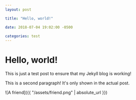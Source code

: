 ```yaml
---
layout: post

title: "Hello, world!"

date: 2018-07-04 19:02:00 -0500

categories: test
---
```


# Hello, world!

This is just a test post to ensure that my Jekyll blog is working!

<!--more-->This is a second paragraph! It's only shown in the actual post.

![A friend]({{ "/assets/friend.png" | absolute_url }})
